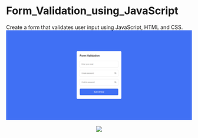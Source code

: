 # Form_Validation_using_JavaScript
Create a form that validates user input using JavaScript, HTML and CSS.
<img src="Form_Validation.png" />
<p align="center">
  <img width="660" src="https://user-images.githubusercontent.com/6661165/113709167-2412f500-971d-11eb-9ee5-0ab292cf8b4c.png">
</p>
